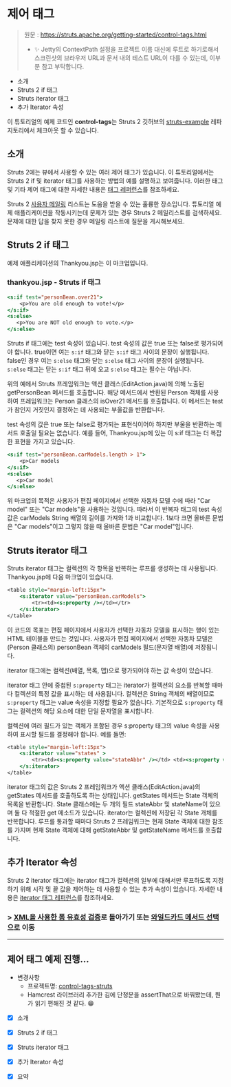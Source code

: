 # 제어 태그

> 원문 : https://struts.apache.org/getting-started/control-tags.html
>
> * ✨ Jetty의 ContextPath 설정을 프로젝트 이름 대신에 루트로 하기로해서 스크린샷의 브라우저 URL과 문서 내의 테스트 URL이 다를 수 있는데, 이부분 참고 부탁합니다.

* 소개
* Struts 2 if 태그
* Struts iterator 태그
* 추가 Iterator 속성

이 튜토리얼의 예제 코드인 **control-tags**는 Struts 2 깃허브의 [struts-example](https://github.com/apache/struts-examples) 레파지토리에서 체크아웃 할 수 있습니다.





## 소개

Struts 2에는 뷰에서 사용할 수 있는 여러 제어 태그가 있습니다. 이 튜토리얼에서는 Struts 2 if 및 iterator 태그를 사용하는 방법의 예를 설명하고 보여줍니다. 이러한 태그 및 기타 제어 태그에 대한 자세한 내용은 [태그 레퍼런스](http://cwiki.apache.org/confluence/display/WW/Generic+Tag+Reference)를 참조하세요. 

Struts 2 [사용자 메일링](http://struts.apache.org/mail.html) 리스트는 도움을 받을 수 있는 훌륭한 장소입니다. 튜토리얼 예제 애플리케이션을 작동시키는데 문제가 있는 경우 Struts 2 메일리스트를 검색하세요. 문제에 대한 답을 찾지 못한 경우 메일링 리스트에 질문을 게시해보세요. 





## Struts 2 if 태그

예제 애플리케이션의 Thankyou.jsp는 이 마크업입니다. 

### thankyou.jsp - Struts if 태그

```jsp
<s:if test="personBean.over21">
    <p>You are old enough to vote!</p>
</s:if>
<s:else>
   <p>You are NOT old enough to vote.</p>
</s:else>
```

Struts if 태그에는 test 속성이 있습니다. test 속성의 값은 true 또는 false로 평가되어야 합니다. true이면 여는 `s:if` 태그와 닫는 `s:if`  태그 사이의 문장이 실행됩니다. false인 경우 여는 `s:else` 태그와 닫는 `s:else`  태그 사이의 문장이 실행됩니다. `s:else` 태그는 닫는 `s:if` 태그 뒤에 오고 `s:else` 태그는 필수는 아닙니다. 

위의 예에서 Struts 프레임워크는 액션 클래스(EditAction.java)에 의해 노출된 getPersonBean 메서드를 호출합니다. 해당 메서드에서 반환된 Person 객체를 사용하여 프레임워크는 Person 클래스의 isOver21 메서드를 호출합니다. 이 메서드는 test가 참인지 거짓인지 결정하는 데 사용되는 부울값을 반환합니다. 

test 속성의 값은 true 또는 false로 평가되는 표현식이어야 하지만 부울을 반환하는 메서드 호출일 필요는 없습니다. 예를 들어, Thankyou.jsp에 있는 이 s:if 태그는 더 복잡한 표현을 가지고 있습니다. 

```jsp
<s:if test="personBean.carModels.length > 1">
    <p>Car models
</s:if>
<s:else>
   <p>Car model
</s:else>
```

위 마크업의 목적은 사용자가 편집 페이지에서 선택한 자동차 모델 수에 따라 "Car model" 또는 "Car models"을 사용하는 것입니다. 따라서 이 반복자 태그의 test 속성 값은 carModels String 배열의 길이를 가져와 1과 비교합니다. 1보다 크면 올바른 문법은 "Car models"이고 그렇지 않을 때 올바른 문법은 "Car model"입니다. 





## Struts iterator 태그

Struts iterator 태그는 컬렉션의 각 항목을 반복하는 루프를 생성하는 데 사용됩니다. Thankyou.jsp에 다음 마크업이 있습니다. 

```jsp
<table style="margin-left:15px">
    <s:iterator value="personBean.carModels">
        <tr><td><s:property /></td></tr>
    </s:iterator>
</table>
```

이 코드의 목표는 편집 페이지에서 사용자가 선택한 자동차 모델을 표시하는 행이 있는 HTML 테이블을 만드는 것입니다. 사용자가 편집 페이지에서 선택한 자동차 모델은 (Person 클래스의) personBean 객체의 carModels 필드(문자열 배열)에 저장됩니다. 

iterator 태그에는 컬렉션(배열, 목록, 맵)으로 평가되어야 하는 값 속성이 있습니다. 

iterator 태그 안에 중첩된 `s:property` 태그는 iterator가 컬렉션의 요소를 반복할 때마다 컬렉션의 특정 값을 표시하는 데 사용됩니다. 컬렉션은 String 객체의 배열이므로 `s:property` 태그는 value 속성을 지정할 필요가 없습니다. 기본적으로 `s:property` 태그는 컬렉션의 해당 요소에 대한 단일 문자열을 표시합니다. 

컬렉션에 여러 필드가 있는 객체가 포함된 경우 s:property 태그의 value 속성을 사용하여 표시할 필드를 결정해야 합니다. 예를 들면: 

```jsp
<table style="margin-left:15px">
    <s:iterator value="states" >	
        <tr><td><s:property value="stateAbbr" /></td> <td><s:property value="stateName" /></tr>
    </s:iterator>
</table>
```

iterator 태그의 값은 Struts 2 프레임워크가 액션 클래스(EditAction.java)의 getStates 메서드를 호출하도록 하는 상태입니다. getStates 메서드는 State 객체의 목록을 반환합니다. State 클래스에는 두 개의 필드 stateAbbr 및 stateName이 있으며 둘 다 적절한 get 메소드가 있습니다. iterator는 컬렉션에 저장된 각 State 개체를 반복합니다. 루프를 통과할 때마다 Struts 2 프레임워크는 현재 State 객체에 대한 참조를 가지며 현재 State 객체에 대해 getStateAbbr 및 getStateName 메서드를 호출합니다. 





## 추가 Iterator 속성

Struts 2 iterator 태그에는 iterator 태그가 컬렉션의 일부에 대해서만 루프하도록 지정하기 위해 시작 및 끝 값을 제어하는 데 사용할 수 있는 추가 속성이 있습니다.  자세한 내용은 [iterator 태그 레퍼런스](https://cwiki.apache.org/confluence/display/WW/iterator)를 참조하세요. 




### >  [XML을 사용한 폼 유효성 검증](../form-validation-using-xml)로 돌아가기 또는 [와일드카드 메서드 선택](../wildcard-method-selection)으로 이동

---

## 제어 태그 예제 진행...

* 변경사항
  * 프로젝트명: [control-tags-struts](control-tags-struts)
  * Hamcrest 라이브러리 추가한 김에 단정문을 assertThat으로 바꿔봤는데, 뭔가 읽기 편해진 것 같다. 😁
* [x] 소개
* [x] Struts 2 if 태그
* [x] Struts iterator 태그
* [x] 추가 Iterator 속성
* [x] 요약

